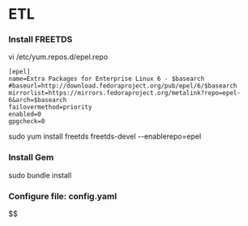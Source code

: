 # ETL

### Install FREETDS 
vi /etc/yum.repos.d/epel.repo

	[epel]
	name=Extra Packages for Enterprise Linux 6 - $basearch
	#baseurl=http://download.fedoraproject.org/pub/epel/6/$basearch
	mirrorlist=https://mirrors.fedoraproject.org/metalink?repo=epel-6&arch=$basearch
	failovermethod=priority
	enabled=0
	gpgcheck=0
	
sudo yum install freetds freetds-devel --enablerepo=epel 

### Install Gem

sudo bundle install

### Configure file: config.yaml
$$
$$
$$